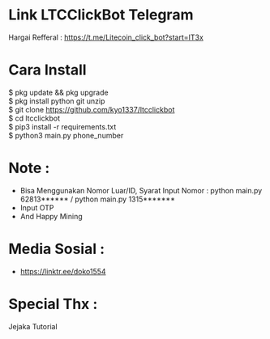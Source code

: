 # Link LTCClickBot Telegram
Hargai Refferal : https://t.me/Litecoin_click_bot?start=IT3x

# Cara Install 
$ pkg update && pkg upgrade<br>
$ pkg install python git unzip<br>
$ git clone https://github.com/kyo1337/ltcclickbot<br>
$ cd ltcclickbot<br>
$ pip3 install -r requirements.txt<br>
$ python3 main.py phone_number<br>

# Note :
- Bisa Menggunakan Nomor Luar/ID, Syarat Input Nomor : python main.py 62813****** / python main.py 1315*******
- Input OTP
- And Happy Mining

# Media Sosial :
- https://linktr.ee/doko1554

# Special Thx :
Jejaka Tutorial
